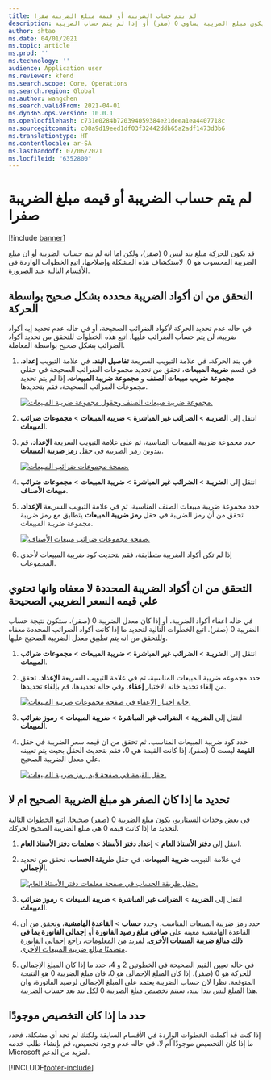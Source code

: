 ```yaml
---
title: لم يتم حساب الضريبة أو قيمه مبلغ الضريبة صفرا
description: يوفر هذا الموضوع معلومات استكشاف الأخطاء وإصلاحها التي يمكن ان تساعد عندما يكون مبلغ الضريبة يساوي 0 (صفر) أو إذا لم يتم حساب الضريبة.
author: shtao
ms.date: 04/01/2021
ms.topic: article
ms.prod: ''
ms.technology: ''
audience: Application user
ms.reviewer: kfend
ms.search.scope: Core, Operations
ms.search.region: Global
ms.author: wangchen
ms.search.validFrom: 2021-04-01
ms.dyn365.ops.version: 10.0.1
ms.openlocfilehash: c731e0284b720394059384e21deea1ea4407718c
ms.sourcegitcommit: c08a9d19eed1df03f32442ddb65a2adf1473d3b6
ms.translationtype: HT
ms.contentlocale: ar-SA
ms.lasthandoff: 07/06/2021
ms.locfileid: "6352800"
---
```

# <a name="tax-isnt-calculated-or-the-tax-amount-is-zero"></a>لم يتم حساب الضريبة أو قيمه مبلغ الضريبة صفرا

[!include [banner](../includes/banner.md)]

قد يكون للحركة مبلغ بند ليس 0 (صفر)، ولكن اما انه لم يتم حساب الضريبة أو ان مبلغ الضريبة المحسوب هو 0. لاستكشاف هذه المشكلة وإصلاحها، اتبع الخطوات الواردة في الأقسام التالية عند الضرورة.

## <a name="verify-that-tax-codes-are-correctly-selected-by-the-transaction"></a>التحقق من ان أكواد الضريبة محدده بشكل صحيح بواسطة الحركة

في حاله عدم تحديد الحركة لأكواد الضرائب الصحيحة، أو في حاله عدم تحديد إيه أكواد ضريبة، لن يتم حساب الضرائب عليها. اتبع هذه الخطوات للتحقق من تحديد أكواد الضرائب بشكل صحيح بواسطة المعاملة. 

1. في بند الحركة، في علامة التبويب السريعة **تفاصيل البند**، في علامة التبويب **إعداد**، في قسم **ضريبة المبيعات**، تحقق من تحديد مجموعات الضرائب الصحيحة في حقلي **مجموعة ضريب مبيعات الصنف** و **مجموعة ضريبة المبيعات**. إذا لم يتم تحديد مجموعات الضرائب الصحيحة، فقم بتحديدها.

    [![مجموعة ضريبة مبيعات الصنف وحقول مجموعة ضريبة المبيعات.](./media/tax-not-calculated-tax-amount-zero-Picture1.png)](./media/tax-not-calculated-tax-amount-zero-Picture1.png)

2. انتقل إلى **الضريبة** \> **الضرائب غير المباشرة** \> **ضريبة المبيعات** \> **مجموعات ضرائب المبيعات**.
3. حدد مجموعة ضريبة المبيعات المناسبة، ثم على علامة التبويب السريعة **الإعداد**، قم بتدوين رمز الضريبة في حقل **رمز ضريبة المبيعات**.

    [![صفحة مجموعات ضرائب المبيعات.](./media/tax-not-calculated-tax-amount-zero-Picture2.png)](./media/tax-not-calculated-tax-amount-zero-Picture2.png)

4. انتقل إلى **الضريبة** \> **الضرائب غير المباشرة** \> **ضريبة المبيعات** \> **مجموعات ضرائب مبيعات الأصناف**.
5. حدد مجموعة ضريبة مبيعات الصنف المناسبة، ثم في علامة التبويب السريعة **الإعداد**، تحقق من أن رمز الضريبة في حقل **رمز ضريبة المبيعات** يتطابق مع رمز ضريبة مجموعة ضريبة المبيعات.

    [![صفحة مجموعات ضرائب مبيعات الأصناف.](./media/tax-not-calculated-tax-amount-zero-Picture3.png)](./media/tax-not-calculated-tax-amount-zero-Picture3.png)

6. إذا لم تكن أكواد الضريبة متطابقة، فقم بتحديث كود ضريبة المبيعات لأحدي المجموعات.

## <a name="verify-that-the-selected-tax-codes-arent-exempt-and-that-they-have-the-correct-tax-rate-value"></a>التحقق من ان أكواد الضريبة المحددة لا معفاه وانها تحتوي علي قيمه السعر الضريبي الصحيحة

في حاله اعفاء أكواد الضريبة، أو إذا كان معدل الضريبة 0 (صفر)، ستكون نتيجة حساب الضريبة 0 (صفر). اتبع الخطوات التالية لتحديد ما إذا كانت أكواد الضرائب المحددة معفاه وللتحقق من انه يتم تطبيق معدل الضريبة الصحيح عليها.

1. انتقل إلى **الضريبة** \> **الضرائب غير المباشرة** \> **ضريبة المبيعات** \> **مجموعات ضرائب المبيعات**.
2. حدد مجموعه ضريبة المبيعات المناسبة، ثم في علامة التبويب السريعة **الإعداد**، تحقق من إلغاء تحديد خانه الاختيار **إعفاء**. وفي حاله تحديدها، قم بإلغاء تحديدها.

    [![ خانة اختيار الاعفاء في صفحة مجموعات ضريبة المبيعات.](./media/tax-not-calculated-tax-amount-zero-Picture4.png)](./media/tax-not-calculated-tax-amount-zero-Picture4.png)

3. انتقل إلى **الضريبة** \> **الضرائب غير المباشرة** \> **ضريبة المبيعات** \> **رموز ضرائب المبيعات**.
4. حدد كود ضريبة المبيعات المناسب، ثم تحقق من ان قيمه سعر الضريبة في حقل **القيمة** ليست 0 (صفر). إذا كانت القيمة هي 0، فقم بتحديث الحقل بحيث يتم تعيينه علي معدل الضريبة الصحيح.

    [![حقل القيمة في صفحة قيم رمز ضريبة المبيعات.](./media/tax-not-calculated-tax-amount-zero-Picture5.png)](./media/tax-not-calculated-tax-amount-zero-Picture5.png)

## <a name="determine-whether-zero-is-the-correct-tax-amount"></a>تحديد ما إذا كان الصفر هو مبلغ الضريبة الصحيح ام لا

في بعض وحدات السيناريو، يكون مبلغ الضريبة 0 (صفر) صحيحا. اتبع الخطوات التالية لتحديد ما إذا كانت قيمه 0 هي مبلغ الضريبة الصحيح لحركك.

1. انتقل إلى **دفتر الأستاذ العام** \> **إعداد دفتر الأستاذ** \> **معلمات دفتر الأستاذ العام**.
2. في علامة التبويب **ضريبة المبيعات**، في حقل **طريقة الحساب**، تحقق من تحديد **الإجمالي**.

    [![حقل طريقة الحساب في صفحة معلمات دفتر الأستاذ العام.](./media/tax-not-calculated-tax-amount-zero-Picture6.png)](./media/tax-not-calculated-tax-amount-zero-Picture6.png)

3. انتقل إلى **الضريبة** \> **الضرائب غير المباشرة** \> **ضريبة المبيعات** \> **رموز ضرائب المبيعات**.
4. حدد رمز ضريبة المبيعات المناسب، وحدد **حساب** \> **القاعدة الهامشية**، وتحقق من أن القاعدة الهامشية معينة على **صافي مبلغ رصيد الفاتورة** أو **إجمالي الفاتورة بما في ذلك مبالغ ضريبة المبيعات الأخرى**. لمزيد من المعلومات، راجع [إجمالي الفاتورة متضمنًا مبالغ ضريبة المبيعات الأخرى‬](marginal-base-field.md#invoice-total-incl-other-sales-tax-amounts).
5. في حاله تعيين القيم الصحيحة في الخطوتين 2 و 4، حدد ما إذا كان المبلغ الإجمالي للحركة هو 0 (صفر). إذا كان المبلغ الإجمالي هو 0، فان مبلغ الضريبة 0 هو النتيجة المتوقعة. نظرا لان حساب الضريبة يعتمد علي المبلغ الإجمالي لرصيد الفاتورة، وان هذا المبلغ ليس بندا ببند، سيتم تخصيص مبلغ الضريبة 0 لكل بند بعد حساب الضريبة.

## <a name="determine-whether-customization-exists"></a>حدد ما إذا كان التخصيص موجودًا

إذا كنت قد أكملت الخطوات الواردة في الأقسام السابقة ولكنك لم تجد أي مشكلة، فحدد ما إذا كان التخصيص موجودًا أم لا. في حاله عدم وجود تخصيص، قم بإنشاء طلب خدمه Microsoft لمزيد من الدعم.

[!INCLUDE[footer-include](../../includes/footer-banner.md)]
